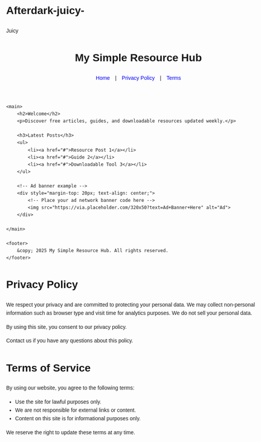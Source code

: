 # Afterdark-juicy-
Juicy 
<!DOCTYPE html>
<html lang="en">
<head>
    <meta charset="UTF-8">
    <meta name="viewport" content="width=device-width, initial-scale=1.0">
    <title>My Simple Resource Hub</title>
    <meta name="description" content="Download resources, articles, and tools to simplify your workflow.">
    <style>
        body { font-family: Arial, sans-serif; line-height: 1.6; max-width: 700px; margin: auto; padding: 20px; }
        header { text-align: center; }
        nav a { margin: 0 10px; text-decoration: none; color: blue; }
        footer { text-align: center; font-size: 0.8em; color: gray; margin-top: 40px; }
    </style>
</head>
<body>
    <header>
        <h1>My Simple Resource Hub</h1>
        <nav>
            <a href="index.html">Home</a> |
            <a href="privacy.html">Privacy Policy</a> |
            <a href="terms.html">Terms</a>
        </nav>
    </header>

    <main>
        <h2>Welcome</h2>
        <p>Discover free articles, guides, and downloadable resources updated weekly.</p>

        <h3>Latest Posts</h3>
        <ul>
            <li><a href="#">Resource Post 1</a></li>
            <li><a href="#">Guide 2</a></li>
            <li><a href="#">Downloadable Tool 3</a></li>
        </ul>

        <!-- Ad banner example -->
        <div style="margin-top: 20px; text-align: center;">
            <!-- Place your ad network banner code here -->
            <img src="https://via.placeholder.com/320x50?text=Ad+Banner+Here" alt="Ad">
        </div>

    </main>

    <footer>
        &copy; 2025 My Simple Resource Hub. All rights reserved.
    </footer>
</body>
</html><!DOCTYPE html>
<html lang="en">
<head>
    <meta charset="UTF-8">
    <title>Privacy Policy</title>
    <meta name="viewport" content="width=device-width, initial-scale=1.0">
    <style>
        body { font-family: Arial, sans-serif; max-width: 700px; margin: auto; padding: 20px; line-height: 1.6; }
    </style>
</head>
<body>
    <h1>Privacy Policy</h1>
    <p>We respect your privacy and are committed to protecting your personal data. We may collect non-personal information such as browser type and visit time for analytics purposes. We do not sell your personal data.</p>
    <p>By using this site, you consent to our privacy policy.</p>
    <p>Contact us if you have any questions about this policy.</p>
</body>
</html><!DOCTYPE html>
<html lang="en">
<head>
    <meta charset="UTF-8">
    <title>Terms of Service</title>
    <meta name="viewport" content="width=device-width, initial-scale=1.0">
    <style>
        body { font-family: Arial, sans-serif; max-width: 700px; margin: auto; padding: 20px; line-height: 1.6; }
    </style>
</head>
<body>
    <h1>Terms of Service</h1>
    <p>By using our website, you agree to the following terms:</p>
    <ul>
        <li>Use the site for lawful purposes only.</li>
        <li>We are not responsible for external links or content.</li>
        <li>Content on this site is for informational purposes only.</li>
    </ul>
    <p>We reserve the right to update these terms at any time.</p>
</body>
</html><meta name="juicyads-site-verification" content="5fea4fecd20c5275415b2bc0e1c944ab">
<!-- JuicyAds v3.0 -->
<script type="text/javascript" data-cfasync="false" async src="https://poweredby.jads.co/js/jads.js"></script>
<ins id="1095589" data-width="300" data-height="250"></ins>
<script type="text/javascript" data-cfasync="false" async>(adsbyjuicy = window.adsbyjuicy || []).push({'adzone':1095589});</script>
<!--JuicyAds END-->
<!-- JuicyAds v3.0 -->
<script type="text/javascript" data-cfasync="false" async src="https://poweredby.jads.co/js/jads.js"></script>
<ins id="1095591" data-width="1232" data-height="786"></ins>
<script type="text/javascript" data-cfasync="false" async>(adsbyjuicy = window.adsbyjuicy || []).push({'adzone':1095591});</script>
<!--JuicyAds END-->
